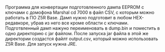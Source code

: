 Программа для конвертации подготовленного дампа EEPROM с ключами c домофона Marshal cd 7000 в файл CSV, с которым можно работать в ПО Z5R Base.
Дамп нужно подготовит в любом HEX-редавкоре, убрав из него все кроме области с ключами.
Подготвленный дамп нажуно переименовать в dump.bin и поместить в одно директорию с jar файлом.
После запуска jar файла в этой же директории создастся файлт output.csv, который можно использовать Z5R Base.
Для запуск нужна JRE.
